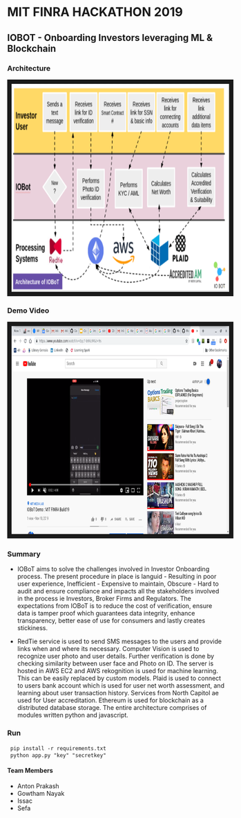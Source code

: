 # MIT FINRA HACKATHON 2019

## IOBOT - Onboarding Investors leveraging ML & Blockchain

### Architecture 
<img src="https://github.com/thefr33radical/Codeathons/blob/master/MIT_FINRA_19/IOBot/dataset/IOBoT_arch.png" alt="Architecture" width="640" height="480" border="10" align="center" />

### Demo Video
<a href="http://www.youtube.com/watch?feature=player_embedded&v=Eqc7-b9KcIM
" target="_blank"><img src="https://github.com/thefr33radical/Codeathons/blob/master/MIT_FINRA_19/IOBot/dataset/IOBoT_demo.png" 
alt="IOBoT Demo" width="640" height="480" border="10" /></a>

### Summary
* IOBoT aims to solve the challenges involved in Investor Onboarding process.  The present procedure in place is languid - Resulting in poor user experience, Inefficient - Expensive to maintain, Obscure - Hard to audit and ensure compliance and impacts all the stakeholders involved in the process ie  Investors,  Broker Firms and Regulators.
The expectations from IOBoT is to reduce the cost of verification, ensure data is tamper proof which guarantees data integrity, enhance transparency, better ease of use for consumers and lastly creates stickiness. 

*  RedTie service is used to send SMS messages to the users and provide links when and where its necessary. 
Computer Vision is used to recognize user photo and user details. Further verification is done by checking similarity between user face and Photo on ID. The server is hosted in AWS EC2 and AWS rekognition is used for machine learning. This can be easily replaced by custom models.
Plaid is used to connect to users bank account which is used for user net worth assessment, and learning about user transaction history.
Services from North Capitol ae used for User accreditation. 
Ethereum is used for blockchain as a distributed database storage. The entire architecture comprises of modules written python and javascript.


### Run

``` 
 pip install -r requirements.txt
 python app.py "key" "secretkey"
 ```

#### Team Members

* Anton Prakash
* Gowtham Nayak
* Issac
* Sefa
